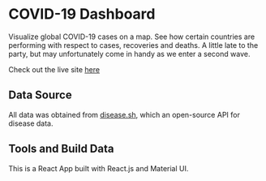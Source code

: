 # COVID-19 Dashboard
Visualize global COVID-19 cases on a map. See how certain countries are performing with respect to cases, recoveries and deaths. 
A little late to the party, but may unfortunately come in handy as we enter a second wave. 

Check out the live site [here](https://rmadukayil.github.io/covid-19-tracker/)

## Data Source
All data was obtained from [disease.sh](https://disease.sh/), which an open-source API for disease data. 

## Tools and Build Data
This is a React App built with React.js and Material UI. 
